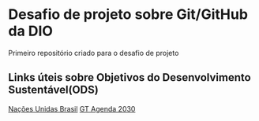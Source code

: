 # Desafio de projeto sobre Git/GitHub da DIO
Primeiro repositório criado para o desafio de projeto 

## Links úteis sobre Objetivos do Desenvolvimento Sustentável(ODS)
[Nações Unidas Brasil](https://brasil.un.org/pt-br/sdgs)
[GT Agenda 2030](https://gtagenda2030.org.br/ods/)
